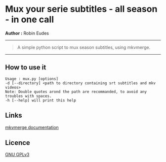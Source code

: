 Mux your serie subtitles - all season - in one call
========================================

**Author :**
Robin Eudes

----------

> A simple python script to mux season subtitles, using mkvmerge.

---------- 

How to use it
----------
    Usage : mux.py [options]
    -d [--directory] <path to directory containing srt subtitles and mkv videos>
    Note: Double quotes arond the path are recommanded, to avoid any troubles with spaces.
    -h [--help] will print this help

Links
-------
[mkvmerge documentation](https://mkvtoolnix.download/doc/mkvmerge.html)

Licence
-------
[GNU GPLv3](https://www.gnu.org/licenses/gpl-3.0.fr.html)